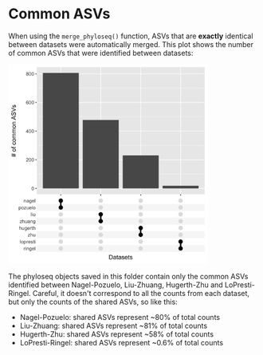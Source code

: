 # Common ASVs

When using the `merge_phyloseq()` function, ASVs that are **exactly** identical between datasets were automatically merged.
This plot shows the number of common ASVs that were identified between datasets:

<img src="./commonASV_merge-phyloseq-funct.jpg" alt="show common ASVs" width="400"/>

The phyloseq objects saved in this folder contain only the common ASVs identified between Nagel-Pozuelo, Liu-Zhuang, Hugerth-Zhu and LoPresti-Ringel.
Careful, it doesn't correspond to all the counts from each dataset, but only the counts of the shared ASVs, so like this:
- Nagel-Pozuelo: shared ASVs represent ~80% of total counts
- Liu-Zhuang: shared ASVs represent ~81% of total counts
- Hugerth-Zhu: shared ASVs represent ~58% of total counts
- LoPresti-Ringel: shared ASVs represent ~0.6% of total counts